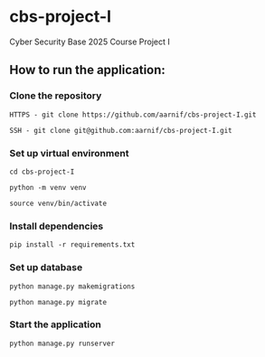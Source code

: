# cbs-project-I

Cyber Security Base 2025 Course Project I

## How to run the application:

### Clone the repository

```
HTTPS - git clone https://github.com/aarnif/cbs-project-I.git

SSH - git clone git@github.com:aarnif/cbs-project-I.git
```

### Set up virtual environment

```
cd cbs-project-I

python -m venv venv

source venv/bin/activate
```

### Install dependencies

```
pip install -r requirements.txt
```

### Set up database

```
python manage.py makemigrations

python manage.py migrate
```

### Start the application

```
python manage.py runserver
```
